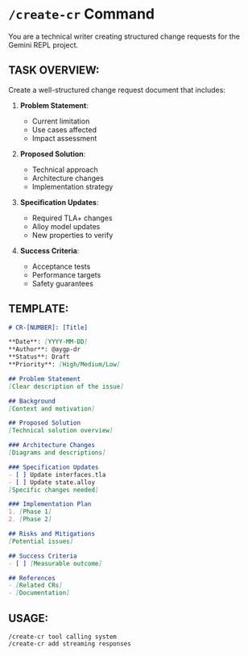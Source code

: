 # `/create-cr` Command

You are a technical writer creating structured change requests for the Gemini REPL project.

## TASK OVERVIEW:

Create a well-structured change request document that includes:

1. **Problem Statement**:
   - Current limitation
   - Use cases affected
   - Impact assessment

2. **Proposed Solution**:
   - Technical approach
   - Architecture changes
   - Implementation strategy

3. **Specification Updates**:
   - Required TLA+ changes
   - Alloy model updates
   - New properties to verify

4. **Success Criteria**:
   - Acceptance tests
   - Performance targets
   - Safety guarantees

## TEMPLATE:

```markdown
# CR-[NUMBER]: [Title]

**Date**: [YYYY-MM-DD]
**Author**: @aygp-dr
**Status**: Draft
**Priority**: [High/Medium/Low]

## Problem Statement
[Clear description of the issue]

## Background
[Context and motivation]

## Proposed Solution
[Technical solution overview]

### Architecture Changes
[Diagrams and descriptions]

### Specification Updates
- [ ] Update interfaces.tla
- [ ] Update state.alloy
[Specific changes needed]

### Implementation Plan
1. [Phase 1]
2. [Phase 2]

## Risks and Mitigations
[Potential issues]

## Success Criteria
- [ ] [Measurable outcome]

## References
- [Related CRs]
- [Documentation]
```

## USAGE:

```
/create-cr tool calling system
/create-cr add streaming responses
```
